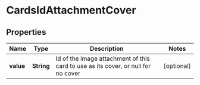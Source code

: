 # CardsIdAttachmentCover

## Properties
Name | Type | Description | Notes
------------ | ------------- | ------------- | -------------
**value** | **String** | Id of the image attachment of this card to use as its cover, or null for no cover |  [optional]
